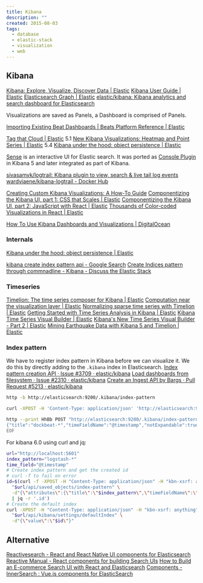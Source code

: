 ```yaml
---
title: Kibana
description: ""
created: 2015-08-03
tags:
  - database
  - elastic-stack
  - visualization
  - web
---
```


## Kibana

[Kibana: Explore, Visualize, Discover Data | Elastic](https://www.elastic.co/products/kibana)
[Kibana User Guide | Elastic](https://www.elastic.co/guide/en/kibana/current/index.html)
[Elasticsearch Graph | Elastic](https://www.elastic.co/guide/en/graph/current/index.html)
[elastic/kibana: Kibana analytics and search dashboard for Elasticsearch](https://github.com/elastic/kibana)

Visualizations are saved as Panels, a Dashboard is comprised of Panels.

[Importing Existing Beat Dashboards | Beats Platform Reference | Elastic](https://www.elastic.co/guide/en/beats/libbeat/current/import-dashboards.html)

[Tag that Cloud | Elastic](https://www.elastic.co/blog/tag-that-cloud-a-new-visualization-in-kibana) 5.1
[New Kibana Visualizations: Heatmap and Point Series | Elastic](https://www.elastic.co/blog/awesome-new-kibana-visualizations-heatmap-and-point-series) 5.4
[Kibana under the hood: object persistence | Elastic](https://www.elastic.co/blog/kibana-under-the-hood-object-persistence)

[Sense](https://www.elastic.co/guide/en/sense/current/index.html) is an interactive UI for Elastic search. It was ported as [Console Plugin](https://www.elastic.co/guide/en/kibana/5.0/console-kibana.html) in Kibana 5 and later integrated as part of Kibana.

[sivasamyk/logtrail: Kibana plugin to view, search & live tail log events](https://github.com/sivasamyk/logtrail)
[wardviaene/kibana-logtrail - Docker Hub](https://hub.docker.com/r/wardviaene/kibana-logtrail/)

[Creating Custom Kibana Visualizations: A How-To Guide](https://logz.io/blog/kibana-visualizations/)
[Componentizing the Kibana UI, part 1: CSS that Scales | Elastic](https://www.elastic.co/blog/componentizing-the-kibana-ui-css-that-scales)
[Componentizing the Kibana UI, part 2: JavaScript with React | Elastic](https://www.elastic.co/blog/componentizing-the-kibana-ui-writing-javascript-with-react)
[Thousands of Color-coded Visualizations in React | Elastic](https://www.elastic.co/blog/color-coded-visualizations-react)

[How To Use Kibana Dashboards and Visualizations | DigitalOcean](https://www.digitalocean.com/community/tutorials/how-to-use-kibana-dashboards-and-visualizations)

### Internals

[Kibana under the hood: object persistence | Elastic](https://www.elastic.co/blog/kibana-under-the-hood-object-persistence)

[kibana create index pattern api - Google Search](https://www.google.com.hk/search?newwindow=1&q=kibana+create+index+pattern+api&oq=kibana+add+index+pattern+curl&gs_l=psy-ab.3.1.0i71k1l4.0.0.0.3975.0.0.0.0.0.0.0.0..0.0....0...1..64.psy-ab..0.0.0.Df3C3GI4j1g)
[Create Indices pattern through commnadline - Kibana - Discuss the Elastic Stack](https://discuss.elastic.co/t/create-indices-pattern-through-commnadline/54180)

### Timeseries

[Timelion: The time series composer for Kibana | Elastic](https://www.elastic.co/blog/timelion-timeline)
[Computation near the visualization layer | Elastic](https://www.elastic.co/blog/computation-near-the-visualization-layer)
[Normalizing sparse time series with Timelion | Elastic](https://www.elastic.co/blog/sparse-timeseries-and-timelion)
[Getting Started with Time Series Analysis in Kibana | Elastic](https://www.elastic.co/blog/timelion-tutorial-from-zero-to-hero)
[Kibana Time Series Visual Builder | Elastic](https://www.elastic.co/blog/master-time-with-kibanas-new-time-series-visual-builder)
[Kibana's New Time Series Visual Builder - Part 2 | Elastic](https://www.elastic.co/blog/kibanas-new-time-series-visual-builder-part-2)
[Mining Earthquake Data with Kibana 5 and Timelion | Elastic](https://www.elastic.co/blog/mining-earthquake-data-with-kibana-5-and-timelion)

### Index pattern

We have to register index pattern in Kibana before we can visualize it.
We do this by directly adding to the `.kibana` index in Elasticsearch.
[Index pattern creation API · Issue #3709 · elastic/kibana](https://github.com/elastic/kibana/issues/3709#issuecomment-324877479)
[Load dashboards from filesystem · Issue #2310 · elastic/kibana](https://github.com/elastic/kibana/issues/2310)
[Create an Ingest API by Bargs · Pull Request #5213 · elastic/kibana](https://github.com/elastic/kibana/pull/5213)

```sh
http -b http://elasticsearch:9200/.kibana/index-pattern

curl -XPOST -H 'Content-Type: application/json' 'http://elasticsearch:9200/.kibana/index-pattern/filebeat-*' -d'{"title":"filebeat-*","timeFieldName":"@timestamp","notExpandable":true}'

http --print HhBb POST "http://elasticsearch:9200/.kibana/index-pattern/dockbeat-*" << EOF
{"title":"dockbeat-*","timeFieldName":"@timestamp","notExpandable":true}
EOF
```

For kibana 6.0 using curl and jq:

```sh
url="http://localhost:5601"
index_pattern="logstash-*"
time_field="@timestamp"
# Create index pattern and get the created id
# curl -f to fail on error
id=$(curl -f -XPOST -H "Content-Type: application/json" -H "kbn-xsrf: anything" \
  "$url/api/saved_objects/index-pattern" \
  -d"{\"attributes\":{\"title\":\"$index_pattern\",\"timeFieldName\":\"$time_field\"}}" \
  | jq -r '.id')
# Create the default index
curl -XPOST -H "Content-Type: application/json" -H "kbn-xsrf: anything" \
  "$url/api/kibana/settings/defaultIndex" \
  -d"{\"value\":\"$id\"}"
```

## Alternative

[Reactivesearch - React and React Native UI components for Elasticsearch](https://opensource.appbase.io/reactivesearch/)
[Reactive Manual - React components for building Search UIs](https://opensource.appbase.io/reactive-manual/)
[How to Build an E-commerce Search UI with React and Elasticsearch](https://codeburst.io/how-to-build-an-e-commerce-search-ui-with-react-and-elasticsearch-a581c823b2c3)
[Components - InnerSearch : Vue.js components for ElasticSearch](https://innersearch.github.io/vue-innersearch/#/)
